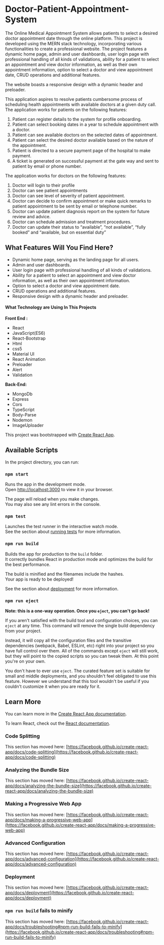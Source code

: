 # Doctor-Patient-Appointment-System

The Online Medical Appointment System allows patients to select a desired doctor appointment date through the online platform. 
This project is developed using the MERN stack technology, incorporating various functionalities to create a professional website. 
The project features a dynamic home page, admin and user dashboards, user login page with professional handling of all kinds of 
validations, ability for a patient to select an appointment and view doctor information, as well as their own appointment information, 
option to select a doctor and view appointment date, CRUD operations and additional features. 

The website boasts a responsive design with a dynamic header and preloader.

This application aspires to resolve patients cumbersome process of scheduling health appointments with available doctors at a given duty call.
The application works for patients on the following features:
1.	Patient can register details to the system for profile onboarding.
2.	Patient can select booking dates in a year to schedule appointment with a doctor.
3.	Patient can see available doctors on the selected dates of appointment.
4.	Patient can select the desired doctor available based on the nature of the appointment.
5.	Patient is directed to a secure payment page of the hospital to make payment.
6.	A ticket is generated on successful payment at the gate way and sent to patient by email or phone number.

The application works for doctors on the following features:
1.	Doctor will login to their profile
2.	Doctor can see patient appointments
3.	Doctor can see level of severity of patient appointment.
4.	Doctor can decide to confirm appointment or make quick remarks to patient appointment to be sent by email or telephone number.
5.	Doctor can update patient diagnosis report on the system for future review and advice.
6.	Doctor can schedule admission and treatment procedures.
7.	Doctor can update their status to “available”, “not available”, “fully booked” and “available, but on essential duty”

## What Features Will You Find Here?
- Dynamic home page, serving as the landing page for all users.
- Admin and user dashboards.
- User login page with professional handling of all kinds of validations.
- Ability for a patient to select an appointment and view doctor information, as well as their own appointment information.
- Option to select a doctor and view appointment date.
- CRUD operations and additional features.
- Responsive design with a dynamic header and preloader.

#### What Technology are Using In This Projects

**Front End :** 
- React
- JavaScript(ES6)
- React-Bootstrap
- Html
- css5
- Material UI
- React Animation
- Preloader
- Alert
- Validation

**Back-End:** 
- MongoDb
- Express
- Cors
- TypeScript
- Body-Parse
- Nodemon
- ImageUploader 

This project was bootstrapped with [Create React App](https://github.com/facebook/create-react-app).

## Available Scripts

In the project directory, you can run:

### `npm start`

Runs the app in the development mode.\
Open [http://localhost:3000](http://localhost:3000) to view it in your browser.

The page will reload when you make changes.\
You may also see any lint errors in the console.

### `npm test`

Launches the test runner in the interactive watch mode.\
See the section about [running tests](https://facebook.github.io/create-react-app/docs/running-tests) for more information.

### `npm run build`

Builds the app for production to the `build` folder.\
It correctly bundles React in production mode and optimizes the build for the best performance.

The build is minified and the filenames include the hashes.\
Your app is ready to be deployed!

See the section about [deployment](https://facebook.github.io/create-react-app/docs/deployment) for more information.

### `npm run eject`

**Note: this is a one-way operation. Once you `eject`, you can't go back!**

If you aren't satisfied with the build tool and configuration choices, you can `eject` at any time. This command will remove the single build dependency from your project.

Instead, it will copy all the configuration files and the transitive dependencies (webpack, Babel, ESLint, etc) right into your project so you have full control over them. All of the commands except `eject` will still work, but they will point to the copied scripts so you can tweak them. At this point you're on your own.

You don't have to ever use `eject`. The curated feature set is suitable for small and middle deployments, and you shouldn't feel obligated to use this feature. However we understand that this tool wouldn't be useful if you couldn't customize it when you are ready for it.

## Learn More

You can learn more in the [Create React App documentation](https://facebook.github.io/create-react-app/docs/getting-started).

To learn React, check out the [React documentation](https://reactjs.org/).

### Code Splitting

This section has moved here: [https://facebook.github.io/create-react-app/docs/code-splitting](https://facebook.github.io/create-react-app/docs/code-splitting)

### Analyzing the Bundle Size

This section has moved here: [https://facebook.github.io/create-react-app/docs/analyzing-the-bundle-size](https://facebook.github.io/create-react-app/docs/analyzing-the-bundle-size)

### Making a Progressive Web App

This section has moved here: [https://facebook.github.io/create-react-app/docs/making-a-progressive-web-app](https://facebook.github.io/create-react-app/docs/making-a-progressive-web-app)

### Advanced Configuration

This section has moved here: [https://facebook.github.io/create-react-app/docs/advanced-configuration](https://facebook.github.io/create-react-app/docs/advanced-configuration)

### Deployment

This section has moved here: [https://facebook.github.io/create-react-app/docs/deployment](https://facebook.github.io/create-react-app/docs/deployment)

### `npm run build` fails to minify

This section has moved here: [https://facebook.github.io/create-react-app/docs/troubleshooting#npm-run-build-fails-to-minify](https://facebook.github.io/create-react-app/docs/troubleshooting#npm-run-build-fails-to-minify)
